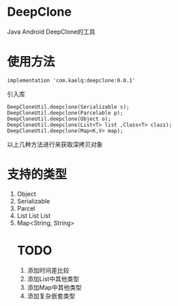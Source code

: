 # DeepClone
Java Android DeepClone的工具

# 使用方法

```
implementation 'com.kaelq:deepclone:0.0.1'
```
引入库

```
DeepCloneUtil.deepclone(Serializable s);
DeepCloneUtil.deepclone(Parcelable p);
DeepCloneUtil.deepclone(Object o);
DeepCloneUtil.deepclone(List<T> list ,Class<T> clazz);
DeepCloneUtil.deepclone(Map<K,V> map);
```
以上几种方法进行来获取深拷贝对象


# 支持的类型
1. Object
2. Serializable
3. Parcel
4. List<Double>  List<String>  List<Object>
5. Map<String, String>
  
# TODO
1. 添加时间差比较
2. 添加List中其他类型
3. 添加Map中其他类型
4. 添加复杂嵌套类型

